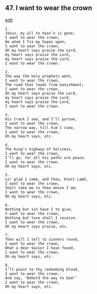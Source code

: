 
## 47.  I want to wear the crown
[edit](https://docs.google.com/document/d/1JyymFah7%2DneftkM_HL7e2__CLI7mZwJ4/edit?mode=html)



    1. 
    Jesus, my all to heav’n is gone; 
    I want to wear the crown, 
    He whom I fix my hopes upon; 
    I want to wear the crown, 
    Oh my heart says praise the Lord, 
    my heart says praise the Lord, 
    my heart says praise the Lord, 
    I want to wear the crown.

    2. 
    The way the holy prophets went, 
    I want to wear the crown, 
    The road that leads from banishment; 
    I want to wear the crown, 
    Oh my heart says praise the Lord, 
    my heart says praise the Lord, 
    my heart says praise the Lord, 
    I want to wear the crown.

    3. 
    His track I see, and I’ll pursue, 
    I want to wear the crown, 
    The narrow way, till him I view, 
    I want to wear the crown; 
    Oh my heart says, etc.

    4. 
    The King’s highway of holiness, 
    I want to wear the crown, 
    I’ll go, for all his paths are peace. 
    I want to wear the crown. 
    Oh my heart says, etc.

    5. 
    Lo! glad I come, and thou, blest Lamb, 
    I want to wear the crown, 
    Shalt take me to thee whose I am; 
    I want to wear the crown, 
    Oh my heart says, etc.

    6. 
    Nothing but sin have I to give, 
    I want to wear the crown, 
    Nothing but love shall I receive. 
    I want to wear the crown, 
    Oh my heart says praise, etc.

    7. 
    Then will I tell to sinners round, 
    I want to wear the crown, 
    What a dear Savior I have found, 
    I want to wear the crown, 
    Oh my heart says, etc.

    8. 
    I’ll point to thy redeeming blood, 
    I want to wear the crown, 
    And say, ‘Behold the way to God!’ 
    I want to wear the crown, 
    Oh my heart says, etc.
